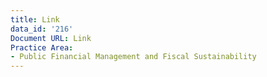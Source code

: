 ```yaml
---
title: Link
data_id: '216'
Document URL: Link
Practice Area:
- Public Financial Management and Fiscal Sustainability
---
```


